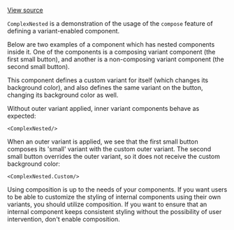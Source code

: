 [View source](https://github.com/a-type/react-studs/blob/master/example/components/ComplexNested.js)

`ComplexNested` is a demonstration of the usage of the `compose` feature of defining a variant-enabled component.

Below are two examples of a component which has nested components inside it. One of the components is a composing variant component (the first small button), and another is a non-composing variant component (the second small button).

This component defines a custom variant for itself (which changes its background color), and also defines the same variant on the button, changing its background color as well.

Without outer variant applied, inner variant components behave as expected:

```
<ComplexNested/>
```

When an outer variant is applied, we see that the first small button composes its 'small' variant with the custom outer variant. The second small button overrides the outer variant, so it does not receive the custom background color:

```
<ComplexNested.Custom/>
```

Using composition is up to the needs of your components. If you want users to be able to customize the styling of internal components using their own variants, you should utilize composition. If you want to ensure that an internal component keeps consistent styling without the possibility of user intervention, don't enable composition.
